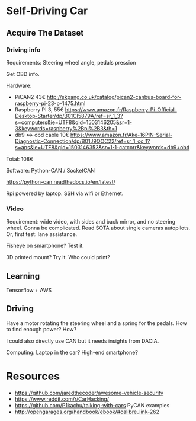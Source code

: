 Self-Driving Car
================

Acquire The Dataset
-------------------

### Driving info

Requirements: Steering wheel angle, pedals pression

Get OBD info.

Hardware:

- PiCAN2 43€
  http://skpang.co.uk/catalog/pican2-canbus-board-for-raspberry-pi-23-p-1475.html
- Raspberry PI 3, 55€
  https://www.amazon.fr/Raspberry-Pi-Official-Desktop-Starter/dp/B01CI5879A/ref=sr_1_3?s=computers&ie=UTF8&qid=1503146205&sr=1-3&keywords=raspberry%2Bpi%2B3&th=1
- db9 <=> obd cable 10€
  https://www.amazon.fr/Ake-16PIN-Serial-Diagnostic-Connection/dp/B01J9QOC22/ref=sr_1_cc_1?s=aps&ie=UTF8&qid=1503146353&sr=1-1-catcorr&keywords=db9+obd

Total: 108€

Software: Python-CAN / SocketCAN

https://python-can.readthedocs.io/en/latest/

Rpi powered by laptop. SSH via wifi or Ethernet.

### Video

Requirement: wide video, with sides and back mirror, and no steering wheel.
Gonna be complicated. Read SOTA about single cameras autopilots. Or, first
test: lane assistance.

Fisheye on smartphone? Test it.

3D printed mount? Try it. Who could print?

Learning
--------

Tensorflow + AWS

Driving
-------

Have a motor rotating the steering wheel and a spring for the pedals. How to
find enough power? How?

I could also directly use CAN but it needs insights from DACIA.

Computing: Laptop in the car? High-end smartphone?

Resources
==========

* https://github.com/jaredthecoder/awesome-vehicle-security
* https://www.reddit.com/r/CarHacking/
* https://github.com/P1kachu/talking-with-cars
  PyCAN examples
* http://opengarages.org/handbook/ebook/#calibre_link-262

